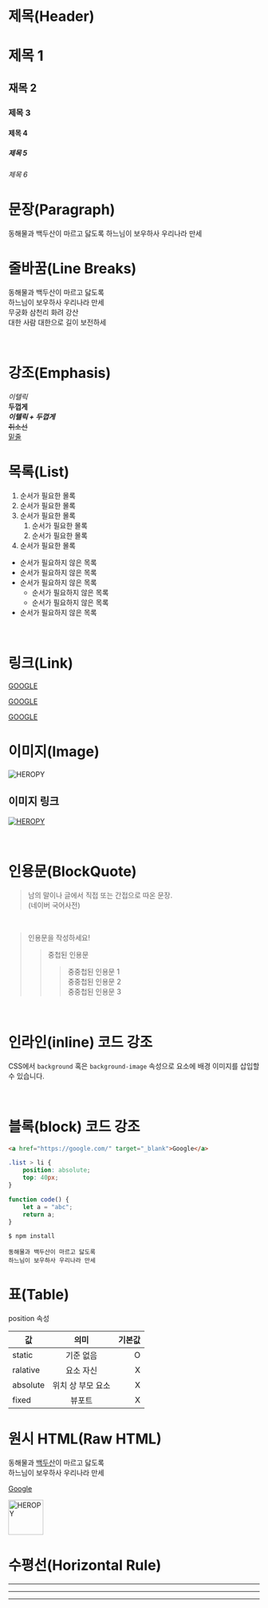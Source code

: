 # 제목(Header)

# 제목 1
## 재목 2
### 제목 3
#### 제목 4
##### 제목 5
###### 제목 6



# 문장(Paragraph)

동해물과 백두산이 마르고 닳도록
하느님이 보우하사 우리나라 만세


# 줄바꿈(Line Breaks)

동해물과 백두산이 마르고 닳도록  
하느님이 보우하사 우리나라 만세  
무궁화 삼천리 화려 강산<br/>
대한 사람 대한으로 길이 보전하세


<br/>

# 강조(Emphasis)

_이텔릭_  
**두껍게**  
**_이텔릭 + 두껍게_**  
~~취소선~~  
<u>밑줄</u>  



# 목록(List)

1. 순서가 필요한 몰록
1. 순서가 필요한 몰록
1. 순서가 필요한 몰록  
    1. 순서가 필요한 몰록
    1. 순서가 필요한 몰록
1. 순서가 필요한 몰록  


- 순서가 필요하지 않은 목록
- 순서가 필요하지 않은 목록
- 순서가 필요하지 않은 목록
    - 순서가 필요하지 않은 목록
    - 순서가 필요하지 않은 목록
- 순서가 필요하지 않은 목록

<br/>


# 링크(Link)

<a href="" title="GOOGLE로 이동!" target="_blank">GOOGLE</a>

[GOOGLE](https://www.google.co.kr/)

[GOOGLE](https://www.google.co.kr/ "GOOGLE로 이동!")


# 이미지(Image)

![HEROPY](https://heropy.blog/css/images/logo.png)

## 이미지 링크

[![HEROPY](https://heropy.blog/css/images/logo.png)](https://heropy.blog/)


<br/>

# 인용문(BlockQuote)

> 남의 말이나 글에서 직접 또는 간접으로 따온 문장.  
> (네이버 국어사전)
<br/>

> 인용문을 작성하세요!
>> 중첩된 인용문
>>> 중중첩된 인용문 1  
>>> 중중첩된 인용문 2  
>>> 중중첩된 인용문 3  

<br/>

# 인라인(inline) 코드 강조

CSS에서 `background` 혹은 `background-image` 속성으로 요소에 배경 이미지를 삽입할 수 있습니다.

<br/>

# 블록(block) 코드 강조

```html
<a href="https://google.com/" target="_blank">Google</a>
```  

```css
.list > li {
    position: absolute;
    top: 40px;
}
```  

```js
function code() {
    let a = "abc";
    return a;
}
```  

```zsh
$ npm install
```  

```plaintext
동해물과 백두산이 마르고 닳도록  
하느님이 보우하사 우리나라 만세
```  


# 표(Table)

position 속성

값 | 의미 | 기본값  
-- | :--: | --:  
static | 기준 없음 | O  
ralative | 요소 자신 | X  
absolute | 위치 상 부모 요소 | X  
fixed | 뷰포트 | X  


# 원시 HTML(Raw HTML)

동해물과 <span style="text-decoration: underline;">백두산</span>이 마르고 닳도록<br/>
하느님이 보우하사 우리나라 만세  

<a href="http://google.com/" title="Google로 이동!" target="_blank">Google</a>  

<img width="70" src="https://heropy.blog/css/images/logo.png" alt="HEROPY" />

<br/>

# 수평선(Horizontal Rule)

---

***

___









